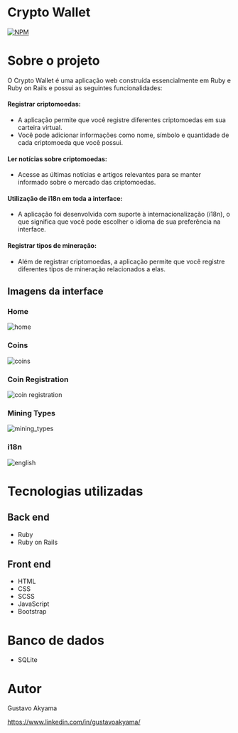 # Crypto Wallet
[![NPM](https://img.shields.io/npm/l/react)](https://github.com/GustavoAkyama/crypto_wallet/blob/main/LICENSE) 

# Sobre o projeto

O Crypto Wallet é uma aplicação web construída essencialmente em Ruby e Ruby on Rails e possui as seguintes funcionalidades:


#### Registrar criptomoedas:
- A aplicação permite que você registre diferentes criptomoedas em sua carteira virtual.
- Você pode adicionar informações como nome, símbolo e quantidade de cada criptomoeda que você possui.

#### Ler notícias sobre criptomoedas:
- Acesse as últimas notícias e artigos relevantes para se manter informado sobre o mercado das criptomoedas.

#### Utilização de i18n em toda a interface:
- A aplicação foi desenvolvida com suporte à internacionalização (i18n), o que significa que você pode escolher o idioma de sua preferência na interface.

#### Registrar tipos de mineração:
- Além de registrar criptomoedas, a aplicação permite que você registre diferentes tipos de mineração relacionados a elas.


## Imagens da interface
### Home
![home](https://github.com/GustavoAkyama/crypto_wallet/assets/110904070/45bee69f-efe5-45ac-b7f5-a4169e72efe9)

### Coins
![coins](https://github.com/GustavoAkyama/crypto_wallet/assets/110904070/d7e1c483-a037-4f68-b259-e67333576099)

### Coin Registration
![coin registration](https://github.com/GustavoAkyama/crypto_wallet/assets/110904070/5c7382f2-80f0-4792-8fb6-29c37f275cc1)

### Mining Types
![mining_types](https://github.com/GustavoAkyama/crypto_wallet/assets/110904070/1c01a2f3-2ca8-484e-9c40-1c4e5bf8abee)

### i18n
![english](https://github.com/GustavoAkyama/crypto_wallet/assets/110904070/d408eecf-edcf-4426-aeb5-ed6891343a83)

# Tecnologias utilizadas
## Back end
- Ruby
- Ruby on Rails
## Front end
- HTML
- CSS
- SCSS
- JavaScript
- Bootstrap
# Banco de dados
- SQLite

# Autor

Gustavo Akyama

https://www.linkedin.com/in/gustavoakyama/
